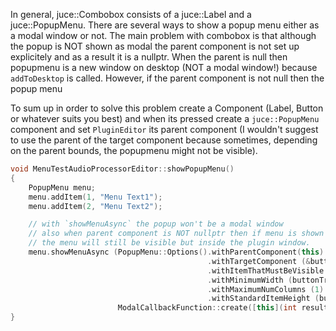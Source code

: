 In general, juce::Combobox consists of a juce::Label and a juce::PopupMenu. 
There are several ways to show a popup menu either as a modal window or not. 
The main problem with combobox is that although the popup is NOT shown as modal the parent component is not set up explicitely and as a result it is a nullptr.
When the parent is null then popupmenu is a new window on desktop (NOT a modal window!) because `addToDesktop` is called.
However, if the parent component is not null then the popup menu 

To sum up in order to solve this problem create a Component (Label, Button or whatever suits you best) and when its pressed create a `juce::PopupMenu` component and set `PluginEditor` its parent component (I wouldn't suggest to use the parent of the target component because sometimes, depending on the parent bounds, the popupmenu might not be visible).


```c++
void MenuTestAudioProcessorEditor::showPopupMenu()
{
    PopupMenu menu;
    menu.addItem(1, "Menu Text1");
    menu.addItem(2, "Menu Text2");

    // with `showMenuAsync` the popup won't be a modal window
    // also when parent component is NOT nullptr then if menu is shown and the user moves the plugin window,
    // the menu will still be visible but inside the plugin window.
    menu.showMenuAsync (PopupMenu::Options().withParentComponent(this)
                                            .withTargetComponent (&buttonTriggerMenu)
                                            .withItemThatMustBeVisible (1) // change this depending on the current menu state
                                            .withMinimumWidth (buttonTriggerMenu.getWidth())
                                            .withMaximumNumColumns (1)
                                            .withStandardItemHeight (buttonTriggerMenu.getHeight()),
                        ModalCallbackFunction::create([this](int result){this->menuCallback(result);}));
}
```
